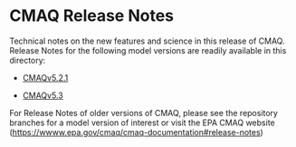 # CMAQ Release Notes

Technical notes on the new features and science in this release of CMAQ.  Release Notes for the following model versions are readily available in this directory:  

- [CMAQv5.2.1](v5.2.1/README.md)  

- [CMAQv5.3](v5.3/README.md)  

For Release Notes of older versions of CMAQ, please see the repository branches for a model version of interest or visit the EPA CMAQ website (https://wwww.epa.gov/cmaq/cmaq-documentation#release-notes)  




